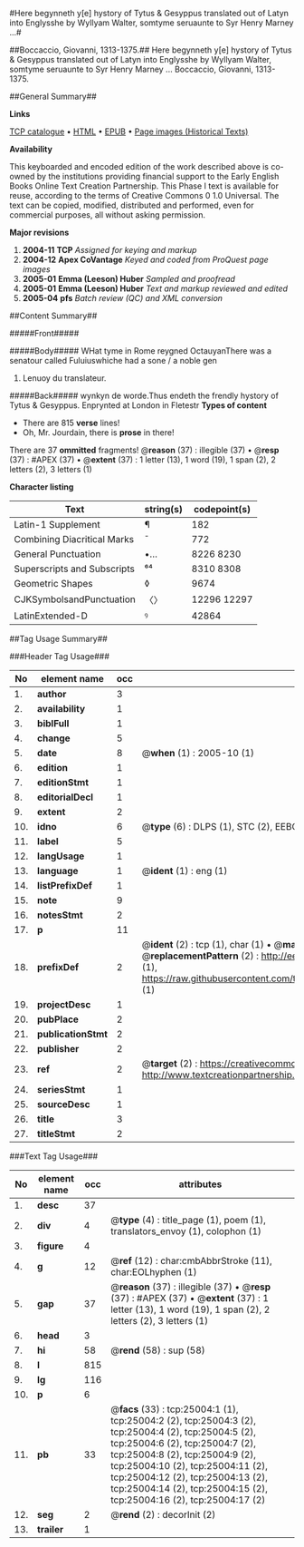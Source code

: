 #Here begynneth y[e] hystory of Tytus & Gesyppus translated out of Latyn into Englysshe by Wyllyam Walter, somtyme seruaunte to Syr Henry Marney ...#

##Boccaccio, Giovanni, 1313-1375.##
Here begynneth y[e] hystory of Tytus & Gesyppus translated out of Latyn into Englysshe by Wyllyam Walter, somtyme seruaunte to Syr Henry Marney ...
Boccaccio, Giovanni, 1313-1375.

##General Summary##

**Links**

[TCP catalogue](http://www.ota.ox.ac.uk/tcp/)  • 
[HTML](http://tei.it.ox.ac.uk/tcp/Texts-HTML/free/A16/A16261.html)  • 
[EPUB](http://tei.it.ox.ac.uk/tcp/Texts-EPUB/free/A16/A16261.epub) • 
[Page images (Historical Texts)](https://data.historicaltexts.jisc.ac.uk/view?pubId=eebo-22065367e&pageId=eebo-22065367e-25004-1)

**Availability**

This keyboarded and encoded edition of the
	       work described above is co-owned by the institutions
	       providing financial support to the Early English Books
	       Online Text Creation Partnership. This Phase I text is
	       available for reuse, according to the terms of Creative
	       Commons 0 1.0 Universal. The text can be copied,
	       modified, distributed and performed, even for
	       commercial purposes, all without asking permission.

**Major revisions**

1. __2004-11__ __TCP__ *Assigned for keying and markup*
1. __2004-12__ __Apex CoVantage__ *Keyed and coded from ProQuest page images*
1. __2005-01__ __Emma (Leeson) Huber__ *Sampled and proofread*
1. __2005-01__ __Emma (Leeson) Huber__ *Text and markup reviewed and edited*
1. __2005-04__ __pfs__ *Batch review (QC) and XML conversion*

##Content Summary##

#####Front#####

#####Body#####
WHat tyme in Rome reygned OctauyanThere was a senatour called Fuluiuswhiche had a sone / a noble gen
1. Lenuoy du translateur.

#####Back#####
wynkyn de worde.Thus endeth the frendly hystory of Tytus & Gesyppus. Enprynted at London in Fletestr
**Types of content**

  * There are 815 **verse** lines!
  * Oh, Mr. Jourdain, there is **prose** in there!

There are 37 **ommitted** fragments! 
 @__reason__ (37) : illegible (37)  •  @__resp__ (37) : #APEX (37)  •  @__extent__ (37) : 1 letter (13), 1 word (19), 1 span (2), 2 letters (2), 3 letters (1)

**Character listing**


|Text|string(s)|codepoint(s)|
|---|---|---|
|Latin-1 Supplement|¶|182|
|Combining             Diacritical Marks|̄|772|
|General Punctuation|•…|8226 8230|
|Superscripts             and Subscripts|⁶⁴|8310 8308|
|Geometric Shapes|◊|9674|
|CJKSymbolsandPunctuation|〈〉|12296 12297|
|LatinExtended-D|ꝰ|42864|

##Tag Usage Summary##

###Header Tag Usage###

|No|element name|occ|attributes|
|---|---|---|---|
|1.|__author__|3||
|2.|__availability__|1||
|3.|__biblFull__|1||
|4.|__change__|5||
|5.|__date__|8| @__when__ (1) : 2005-10 (1)|
|6.|__edition__|1||
|7.|__editionStmt__|1||
|8.|__editorialDecl__|1||
|9.|__extent__|2||
|10.|__idno__|6| @__type__ (6) : DLPS (1), STC (2), EEBO-CITATION (1), OCLC (1), VID (1)|
|11.|__label__|5||
|12.|__langUsage__|1||
|13.|__language__|1| @__ident__ (1) : eng (1)|
|14.|__listPrefixDef__|1||
|15.|__note__|9||
|16.|__notesStmt__|2||
|17.|__p__|11||
|18.|__prefixDef__|2| @__ident__ (2) : tcp (1), char (1)  •  @__matchPattern__ (2) : ([0-9\-]+):([0-9IVX]+) (1), (.+) (1)  •  @__replacementPattern__ (2) : http://eebo.chadwyck.com/downloadtiff?vid=$1&page=$2 (1), https://raw.githubusercontent.com/textcreationpartnership/Texts/master/tcpchars.xml#$1 (1)|
|19.|__projectDesc__|1||
|20.|__pubPlace__|2||
|21.|__publicationStmt__|2||
|22.|__publisher__|2||
|23.|__ref__|2| @__target__ (2) : https://creativecommons.org/publicdomain/zero/1.0/ (1), http://www.textcreationpartnership.org/docs/. (1)|
|24.|__seriesStmt__|1||
|25.|__sourceDesc__|1||
|26.|__title__|3||
|27.|__titleStmt__|2||


###Text Tag Usage###

|No|element name|occ|attributes|
|---|---|---|---|
|1.|__desc__|37||
|2.|__div__|4| @__type__ (4) : title_page (1), poem (1), translators_envoy (1), colophon (1)|
|3.|__figure__|4||
|4.|__g__|12| @__ref__ (12) : char:cmbAbbrStroke (11), char:EOLhyphen (1)|
|5.|__gap__|37| @__reason__ (37) : illegible (37)  •  @__resp__ (37) : #APEX (37)  •  @__extent__ (37) : 1 letter (13), 1 word (19), 1 span (2), 2 letters (2), 3 letters (1)|
|6.|__head__|3||
|7.|__hi__|58| @__rend__ (58) : sup (58)|
|8.|__l__|815||
|9.|__lg__|116||
|10.|__p__|6||
|11.|__pb__|33| @__facs__ (33) : tcp:25004:1 (1), tcp:25004:2 (2), tcp:25004:3 (2), tcp:25004:4 (2), tcp:25004:5 (2), tcp:25004:6 (2), tcp:25004:7 (2), tcp:25004:8 (2), tcp:25004:9 (2), tcp:25004:10 (2), tcp:25004:11 (2), tcp:25004:12 (2), tcp:25004:13 (2), tcp:25004:14 (2), tcp:25004:15 (2), tcp:25004:16 (2), tcp:25004:17 (2)|
|12.|__seg__|2| @__rend__ (2) : decorInit (2)|
|13.|__trailer__|1||
